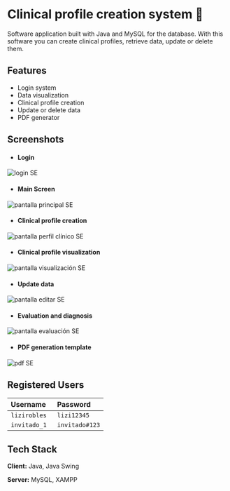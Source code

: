 
# Clinical profile creation system 🧠

Software application built with Java and MySQL for the database. With this software you can create clinical profiles, retrieve data, update or delete them.



## Features

- Login system
- Data visualization
- Clinical profile creation
- Update or delete data
- PDF generator


## Screenshots

- #### Login
![login SE](https://github.com/lizrobles20/software_java/assets/60887109/0503b1a5-7507-4cc5-98c3-5e2f84f9da76)
- #### Main Screen
![pantalla principal SE](https://github.com/lizrobles20/software_java/assets/60887109/bb92edfd-a824-42d6-9703-defd9d41736f)
- #### Clinical profile creation
![pantalla perfil clínico SE](https://github.com/lizrobles20/software_java/assets/60887109/3cc6e45c-347c-4284-9938-76733173e98e)
- #### Clinical profile visualization
![pantalla visualización SE](https://github.com/lizrobles20/software_java/assets/60887109/541a86fd-c55a-4985-b784-207303b9e139)
- #### Update data
![pantalla editar SE](https://github.com/lizrobles20/software_java/assets/60887109/1638b3ac-04f1-4f3b-a056-b85c4487774b)
- #### Evaluation and diagnosis
![pantalla evaluación SE](https://github.com/lizrobles20/software_java/assets/60887109/fdb25f14-d8bd-4e7d-b92e-45e5172cfa77)
- #### PDF generation template
![pdf SE](https://github.com/lizrobles20/software_java/assets/60887109/bfaba716-3fe4-4a7e-893d-8eaa3624f353)

## Registered Users
| Username | Password  | 
| :-------- | :------- |
| `lizirobles` | `lizi12345` | 
| `invitado_1 ` | `invitado#123` | 

## Tech Stack

**Client:** Java, Java Swing

**Server:** MySQL, XAMPP

